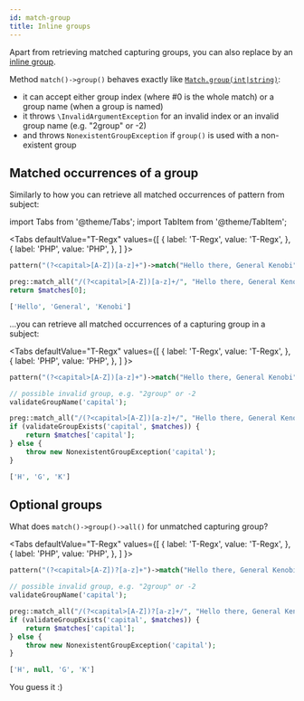 ```yaml
---
id: match-group
title: Inline groups
---
```


Apart from retrieving matched capturing groups, you can also replace by an [inline group](replace-by-group.md).

Method `match()->group()` behaves exactly like [`Match.group(int|string)`](match-details.md):

- it can accept either group index (where #0 is the whole match) or a group name (when a group is named)
- it throws `\InvalidArgumentException` for an invalid index or an invalid group name (e.g. "2group" or -2)
- and throws `NonexistentGroupException` if `group()` is used with a non-existent group

## Matched occurrences of a group

Similarly to how you can retrieve all matched occurrences of pattern from subject:

import Tabs from '@theme/Tabs';
import TabItem from '@theme/TabItem';

<Tabs
defaultValue="T-Regx"
values={[
{ label: 'T-Regx', value: 'T-Regx', },
{ label: 'PHP', value: 'PHP', },
]
}>
<TabItem value="T-Regx">

```php
pattern("(?<capital>[A-Z])[a-z]+")->match("Hello there, General Kenobi")->all();
```

</TabItem>
<TabItem value="PHP">

```php
preg::match_all("/(?<capital>[A-Z])[a-z]+/", "Hello there, General Kenobi", $matches);
return $matches[0];
```

</TabItem>
</Tabs>

<!--Result-Value-->

```php
['Hello', 'General', 'Kenobi']
```

...you can retrieve all matched occurrences of a capturing group in a subject:

<Tabs
defaultValue="T-Regx"
values={[
{ label: 'T-Regx', value: 'T-Regx', },
{ label: 'PHP', value: 'PHP', },
]
}>
<TabItem value="T-Regx">

```php
pattern("(?<capital>[A-Z])[a-z]+")->match("Hello there, General Kenobi")->group('capital')->all();
```

</TabItem>
<TabItem value="PHP">

```php
// possible invalid group, e.g. "2group" or -2
validateGroupName('capital');

preg::match_all("/(?<capital>[A-Z])[a-z]+/", "Hello there, General Kenobi", $matches);
if (validateGroupExists('capital', $matches)) {
    return $matches['capital'];
} else {
    throw new NonexistentGroupException('capital');
}
```

</TabItem>
</Tabs>

<!--Result-Value-->

```php
['H', 'G', 'K']
```

## Optional groups

What does `match()->group()->all()` for unmatched capturing group?

<Tabs
defaultValue="T-Regx"
values={[
{ label: 'T-Regx', value: 'T-Regx', },
{ label: 'PHP', value: 'PHP', },
]
}>
<TabItem value="T-Regx">

```php
pattern("(?<capital>[A-Z])?[a-z]+")->match("Hello there, General Kenobi")->group('capital')->all();
```

</TabItem>
<TabItem value="PHP">

```php
// possible invalid group, e.g. "2group" or -2
validateGroupName('capital');

preg::match_all("/(?<capital>[A-Z])?[a-z]+/", "Hello there, General Kenobi", $matches);
if (validateGroupExists('capital', $matches)) {
    return $matches['capital'];
} else {
    throw new NonexistentGroupException('capital');
}
```

</TabItem>
</Tabs>

<!--Result-Value-->

```php
['H', null, 'G', 'K']
```

You guess it :)
